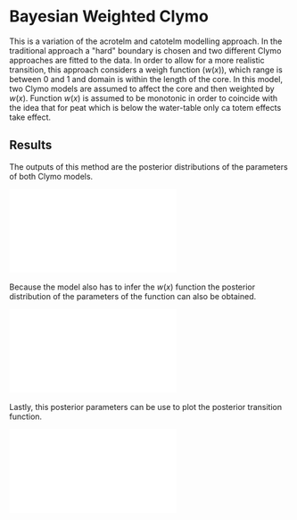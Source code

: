 # Bayesian Weighted Clymo

This is a variation of the acrotelm and catotelm modelling approach. In the traditional approach a "hard" boundary is chosen and two different Clymo approaches are fitted to the data. In order to allow for a more realistic transition, this approach considers a weigh function ($w(x)$), which range is between 0 and 1 and domain is within the length of the core. In this model, two Clymo models are assumed to affect the core and then weighted by $w(x)$. Function $w(x)$ is assumed to be monotonic in order to coincide with the idea that for peat which is below the water-table only ca totem effects take effect. 

## Results

The outputs of this method are the posterior distributions of the parameters of both Clymo models. 

![Posterior Distributios of both Climo models](Figures/Posterior_parameters.pdf)

Because the model also has to infer the $w(x)$ function the posterior distribution of the parameters of the function can also be obtained.


![Posterior Distributios of the $w(x)$ function](Figures/Bon_posterior.pdf)

Lastly, this posterior parameters can be use to plot the posterior transition function. 

![Posterior transition function](Figures/Cat_limit.pdf)




